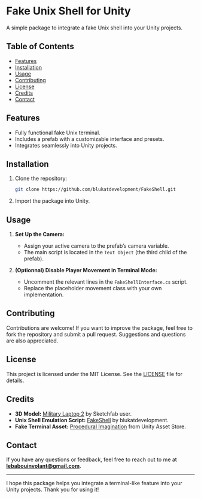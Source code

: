 # Fake Unix Shell for Unity



A simple package to integrate a fake Unix shell into your Unity projects.

## Table of Contents

- [Features](#features)
- [Installation](#installation)
- [Usage](#usage)
- [Contributing](#contributing)
- [License](#license)
- [Credits](#credits)
- [Contact](#contact)

## Features

- Fully functional fake Unix terminal.
- Includes a prefab with a customizable interface and presets.
- Integrates seamlessly into Unity projects.

## Installation

1. Clone the repository:
   ```bash
   git clone https://github.com/blukatdevelopment/FakeShell.git
   ```
2. Import the package into Unity.

## Usage

1. **Set Up the Camera:**

   - Assign your active camera to the prefab’s camera variable.
   - The main script is located in the `Text Object` (the third child of the prefab).

2. **(Optionnal) Disable Player Movement in Terminal Mode:**

   - Uncomment the relevant lines in the `FakeShellInterface.cs` script.
   - Replace the placeholder movement class with your own implementation.

## Contributing

Contributions are welcome! If you want to improve the package, feel free to fork the repository and submit a pull request. Suggestions and questions are also appreciated.

## License

This project is licensed under the MIT License. See the [LICENSE](LICENSE) file for details.

## Credits

- **3D Model:** [Military Laptop 2](https://sketchfab.com/3d-models/military-laptop-2-4cf7d92c8c06426287aa3694c70efb2c) by Sketchfab user.
- **Unix Shell Emulation Script:** [FakeShell](https://github.com/blukatdevelopment/FakeShell) by blukatdevelopment.
- **Fake Terminal Asset:** [Procedural Imagination](https://assetstore.unity.com/packages/tools/gui/fake-terminal-an-in-game-ms-dos-style-pc-171333) from Unity Asset Store.

## Contact

If you have any questions or feedback, feel free to reach out to me at **[lebabouinvolant@gmail.com](mailto\:lebabouinvolant@gmail.com)**.

---

I hope this package helps you integrate a terminal-like feature into your Unity projects. Thank you for using it!

